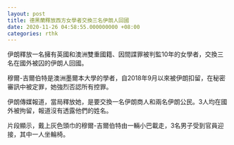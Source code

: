 ```yaml
---
layout: post
title: 德黑蘭釋放西方女學者交換三名伊朗人回國
date: 2020-11-26 04:58:55.000000000 +08:00
categories: rthk
---
```


伊朗釋放一名擁有英國和澳洲雙重國籍、因間諜罪被判監10年的女學者，交換三名在國外被囚的伊朗人回國。

穆爾-吉爾伯特是澳洲墨爾本大學的學者，自2018年9月以來被伊朗扣留，在秘密審訊中被定罪，她強烈否認所有控罪。

伊朗傳媒報道，當局釋放她，是要交換一名伊朗商人和兩名伊朗公民。3人均在國外被拘留，報道沒有透露他們的姓名。

片段顯示，戴上灰色頭巾的穆爾-吉爾伯特由一輛小巴載走，3名男子受到官員迎接，其中一人坐輪椅。
